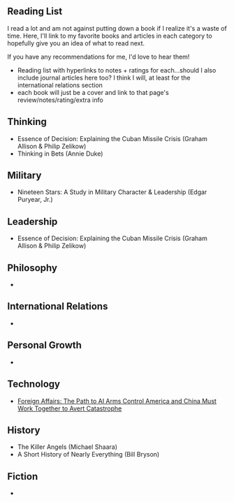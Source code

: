 ## Reading List
I read a lot and am not against putting down a book if I realize it's a waste of time. Here, I'll link to my favorite books and articles in each category to hopefully give you an idea of what to read next. 

If you have any recommendations for me, I'd love to hear them! 

- Reading list with hyperlinks to notes + ratings for each...should I also include journal articles here too? I think I will, at least for the international relations section
- each book will just be a cover and link to that page's review/notes/rating/extra info


## Thinking
- Essence of Decision: Explaining the Cuban Missile Crisis (Graham Allison & Philip Zelikow)
- Thinking in Bets (Annie Duke)


## Military 
- Nineteen Stars: A Study in Military Character & Leadership (Edgar Puryear, Jr.)

## Leadership
- Essence of Decision: Explaining the Cuban Missile Crisis (Graham Allison & Philip Zelikow)


## Philosophy
-

## International Relations
-

## Personal Growth
- 

## Technology
- [Foreign Affairs: The Path to AI Arms Control America and China Must Work Together to Avert Catastrophe](https://www.foreignaffairs.com/united-states/henry-kissinger-path-artificial-intelligence-arms-control)

## History
- The Killer Angels (Michael Shaara)
- A Short History of Nearly Everything (Bill Bryson)

## Fiction
- 